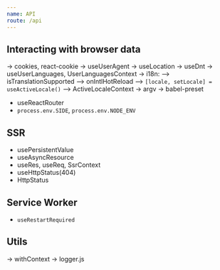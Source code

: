 ```yaml
---
name: API
route: /api
---
```


## Interacting with browser data

-> cookies, react-cookie
-> useUserAgent
-> useLocation
-> useDnt
-> useUserLanguages, UserLanguagesContext
-> i18n:
--> isTranslationSupported
--> onIntlHotReload
--> `[locale, setLocale] = useActiveLocale()`
--> ActiveLocaleContext
-> argv
-> babel-preset
- useReactRouter
- `process.env.SIDE`, `process.env.NODE_ENV`

## SSR

- usePersistentValue
- useAsyncResource
- useRes, useReq, SsrContext
- useHttpStatus(404)
- HttpStatus

## Service Worker

- `useRestartRequired`

## Utils

-> withContext
-> logger.js

